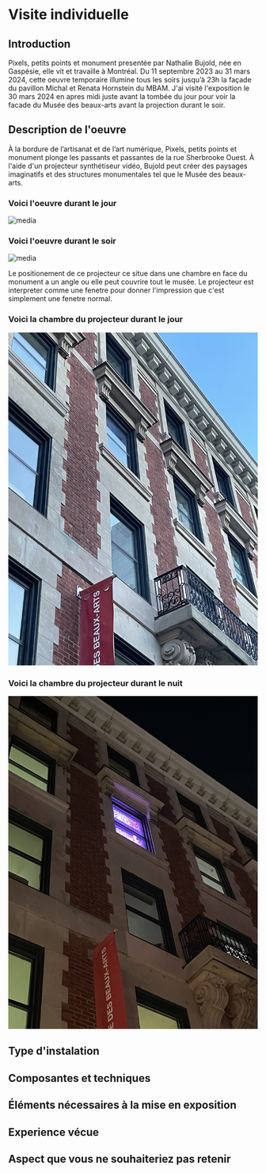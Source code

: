 # Visite individuelle

## Introduction
Pixels, petits points et monument presentée par Nathalie Bujold, née en Gaspésie, elle vit et travaille à Montréal. Du 11 septembre 2023 au 31 mars 2024, cette oeuvre temporaire illumine tous les soirs jusqu’à 23h la façade du pavillon Michal et Renata Hornstein du MBAM. J'ai visité l'exposition le 30 mars 2024 en apres midi juste avant la tombée du jour pour voir la facade du Musée des beaux-arts avant la projection durant le soir.

## Description de l'oeuvre
À la bordure de l’artisanat et de l’art numérique, Pixels, petits points et monument plonge les passants et passantes de la rue Sherbrooke Ouest. À l'aide d'un projecteur synthétiseur vidéo, Bujold peut créer des paysages imaginatifs et des structures monumentales tel que le Musée des beaux-arts.

### Voici l'oeuvre durant le jour
![media](media/musée_jour.jpg)

### Voici l'oeuvre durant le soir
![media](media/musée_nuit.jpg)

Le positionement de ce projecteur ce situe dans une chambre en face du monument a un angle ou elle peut couvrire tout le musée. Le projecteur est interpreter comme une fenetre pour donner l'impression que c'est simplement une fenetre normal.

### Voici la chambre du projecteur durant le jour
![media](media/chambre_projecteur_jour.jpg)

### Voici la chambre du projecteur durant le nuit
![media](media/chambre_projecteur_nuit.jpg)


## Type d'instalation

## Composantes et techniques

## Éléments nécessaires à la mise en exposition

## Experience vécue

## Aspect que vous ne souhaiteriez pas retenir
